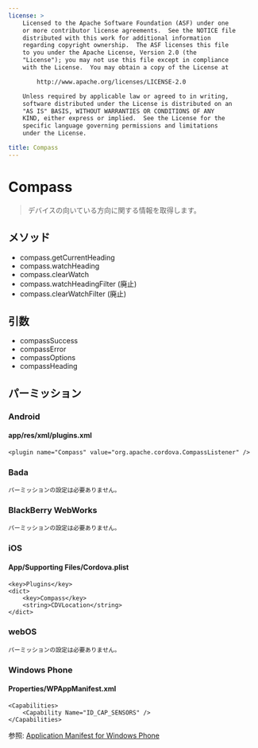```yaml
---
license: >
    Licensed to the Apache Software Foundation (ASF) under one
    or more contributor license agreements.  See the NOTICE file
    distributed with this work for additional information
    regarding copyright ownership.  The ASF licenses this file
    to you under the Apache License, Version 2.0 (the
    "License"); you may not use this file except in compliance
    with the License.  You may obtain a copy of the License at

        http://www.apache.org/licenses/LICENSE-2.0

    Unless required by applicable law or agreed to in writing,
    software distributed under the License is distributed on an
    "AS IS" BASIS, WITHOUT WARRANTIES OR CONDITIONS OF ANY
    KIND, either express or implied.  See the License for the
    specific language governing permissions and limitations
    under the License.

title: Compass
---
```


Compass
=======

> デバイスの向いている方向に関する情報を取得します。

メソッド
-------

- compass.getCurrentHeading
- compass.watchHeading
- compass.clearWatch
- compass.watchHeadingFilter    (廃止)
- compass.clearWatchFilter      (廃止)

引数
---------

- compassSuccess
- compassError
- compassOptions
- compassHeading

パーミッション
-----------

### Android

#### app/res/xml/plugins.xml

    <plugin name="Compass" value="org.apache.cordova.CompassListener" />

### Bada

    パーミッションの設定は必要ありません。

### BlackBerry WebWorks

    パーミッションの設定は必要ありません。

### iOS

#### App/Supporting Files/Cordova.plist

    <key>Plugins</key>
    <dict>
        <key>Compass</key>
        <string>CDVLocation</string>
    </dict>

### webOS

    パーミッションの設定は必要ありません。

### Windows Phone

#### Properties/WPAppManifest.xml

    <Capabilities>
        <Capability Name="ID_CAP_SENSORS" />
    </Capabilities>

参照: [Application Manifest for Windows Phone](http://msdn.microsoft.com/en-us/library/ff769509%28v=vs.92%29.aspx)
